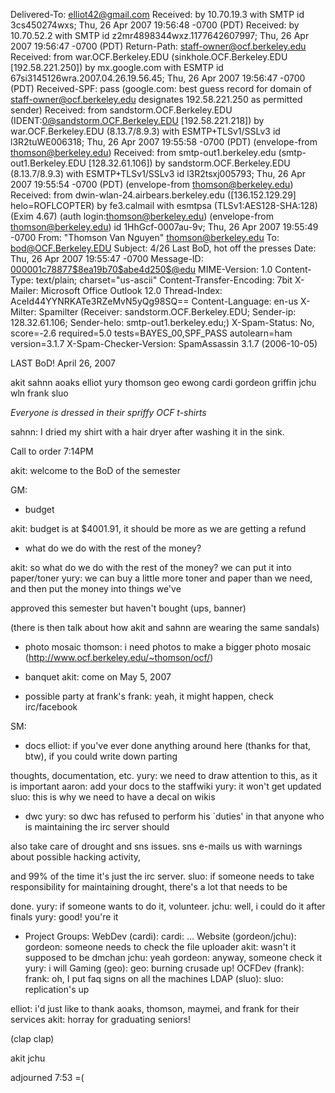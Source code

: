                                                                                                                                                                                                                                                                
Delivered-To: elliot42@gmail.com
Received: by 10.70.19.3 with SMTP id 3cs450274wxs;
        Thu, 26 Apr 2007 19:56:48 -0700 (PDT)
Received: by 10.70.52.2 with SMTP id z2mr4898344wxz.1177642607997;
        Thu, 26 Apr 2007 19:56:47 -0700 (PDT)
Return-Path: <staff-owner@ocf.berkeley.edu>
Received: from war.OCF.Berkeley.EDU (sinkhole.OCF.Berkeley.EDU [192.58.221.250])
        by mx.google.com with ESMTP id 67si3145126wra.2007.04.26.19.56.45;
        Thu, 26 Apr 2007 19:56:47 -0700 (PDT)
Received-SPF: pass (google.com: best guess record for domain of staff-owner@ocf.berkeley.edu designates 192.58.221.250 as permitted sender)
Received: from sandstorm.OCF.Berkeley.EDU (IDENT:0@sandstorm.OCF.Berkeley.EDU [192.58.221.218])
	by war.OCF.Berkeley.EDU (8.13.7/8.9.3) with ESMTP+TLSv1/SSLv3 id l3R2tuWE006318;
	Thu, 26 Apr 2007 19:55:58 -0700 (PDT)
	(envelope-from thomson@berkeley.edu)
Received: from smtp-out1.berkeley.edu (smtp-out1.Berkeley.EDU [128.32.61.106])
	by sandstorm.OCF.Berkeley.EDU (8.13.7/8.9.3) with ESMTP+TLSv1/SSLv3 id l3R2tsxj005793;
	Thu, 26 Apr 2007 19:55:54 -0700 (PDT)
	(envelope-from thomson@berkeley.edu)
Received: from dwin-wlan-24.airbears.berkeley.edu ([136.152.129.29] helo=ROFLCOPTER)
	by fe3.calmail with esmtpsa (TLSv1:AES128-SHA:128)
	(Exim 4.67)
	(auth login:thomson@berkeley.edu)
	(envelope-from <thomson@berkeley.edu>)
	id 1HhGcf-0007au-9v; Thu, 26 Apr 2007 19:55:49 -0700
From: "Thomson Van Nguyen" <thomson@berkeley.edu>
To: <bod@OCF.Berkeley.EDU>
Subject: 4/26 Last BoD, hot off the presses 
Date: Thu, 26 Apr 2007 19:55:47 -0700
Message-ID: <000001c78877$8ea19b70$abe4d250$@edu>
MIME-Version: 1.0
Content-Type: text/plain;
	charset="us-ascii"
Content-Transfer-Encoding: 7bit
X-Mailer: Microsoft Office Outlook 12.0
Thread-Index: AceId44YYNRKATe3RZeMvN5yQg98SQ==
Content-Language: en-us
X-Milter: Spamilter (Receiver: sandstorm.OCF.Berkeley.EDU; Sender-ip: 128.32.61.106; Sender-helo: smtp-out1.berkeley.edu;)
X-Spam-Status: No, score=-2.6 required=5.0 tests=BAYES_00,SPF_PASS 
	autolearn=ham version=3.1.7
X-Spam-Checker-Version: SpamAssassin 3.1.7 (2006-10-05)

LAST BoD!
April 26, 2007

akit
sahnn
aoaks
elliot
yury
thomson
geo
ewong
cardi
gordeon
griffin
jchu
wln
frank
sluo

*Everyone is dressed in their spriffy OCF t-shirts*

sahnn: I dried my shirt with a hair dryer after washing it in the sink.

Call to order 7:14PM

akit: welcome to the BoD of the semester

GM:

- budget

akit: budget is at $4001.91, it should be more as we are getting a refund

- what do we do with the rest of the money?

akit: so what do we do with the rest of the money? we can put it into
paper/toner
yury: we can buy a little more toner and paper than we need, and then put
the money into things we've 

approved this semester but haven't bought (ups, banner)

(there is then talk about how akit and sahnn are wearing the same sandals)

- photo mosaic
thomson: i need photos to make a bigger photo mosaic
(http://www.ocf.berkeley.edu/~thomson/ocf/)

- banquet 
akit: come on May 5, 2007

- possible party at frank's
frank: yeah, it might happen, check irc/facebook

SM:

- docs
elliot: if you've ever done anything around here (thanks for that, btw), if
you could write down parting 

thoughts, documentation, etc. 
yury: we need to draw attention to this, as it is important 
aaron: add your docs to the staffwiki 
yury: it won't get updated
sluo: this is why we need to have a decal on wikis

- dwc
yury: so dwc has refused to perform his `duties' in that anyone who is
maintaining the irc server should 

also take care of drought and sns issues. sns e-mails us with warnings about
possible hacking activity, 

and 99% of the time it's just the irc server.
sluo: if someone needs to take responsibility for maintaining drought,
there's a lot that needs to be 

done. 
yury: if someone wants to do it, volunteer.
jchu: well, i could do it after finals
yury: good! you're it

- Project Groups:
	WebDev (cardi):
		cardi: ...
	Website (gordeon/jchu):
		gordeon: someone needs to check the file uploader 
		akit: wasn't it supposed to be dmchan
		jchu: yeah
		gordeon: anyway, someone check it
		yury: i will
	Gaming (geo):
		geo: burning crusade up!
	OCFDev (frank):
		frank: oh, I put faq signs on all the machines 
	LDAP (sluo):
		sluo: replication's up

elliot: i'd just like to thank aoaks, thomson, maymei, and frank for their
services
akit: horray for graduating seniors!

(clap clap)

akit
jchu

adjourned 7:53 =(

